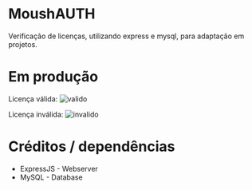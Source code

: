 # MoushAUTH
Verificação de licenças, utilizando express e mysql, para adaptação em projetos.



# Em produção

Licença válida:
![valido](https://i.imgur.com/sGLH0mm.png)

Licença inválida:
![invalido](https://i.imgur.com/LcXIXkz.png)


# Créditos / dependências 

* ExpressJS - Webserver
* MySQL - Database
